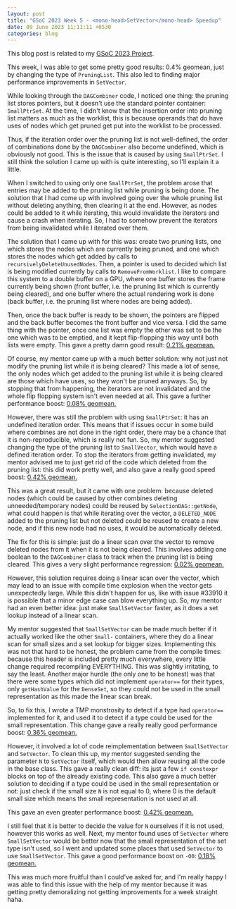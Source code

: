 ```yaml
---
layout: post
title: "GSoC 2023 Week 5 - <mono-head>SetVector</mono-head> Speedup"
date: 09 June 2023 11:11:11 +0530
categories: blog
---
```


This blog post is related to my
<a href="https://summerofcode.withgoogle.com/programs/2023/projects/JdqGUwNq">GSoC
  2023 Project</a>.

This week, I was able to get some pretty good results: 0.4% geomean, just by changing the type of
`PruningList`. This also led to finding major performance improvements in `SetVector`.

While looking through the `DAGCombiner` code, I noticed one thing: the pruning list stores pointers, but it
doesn't use the standard pointer container: `SmallPtrSet`. At the time, I didn't know that
the insertion order into pruning list matters as much as the worklist, this is because operands that do have uses of
nodes which get pruned get put into the worklist to be processed.

Thus, if the iteration order over the pruning list is not well-defined, the order of combinations done by the
`DAGCombiner` also become undefined, which is obviously not good. This is the issue that is caused by
using `SmallPtrSet`. I still think the solution I came up with is quite interesting, so I'll explain it a
little.

When I switched to using only one `SmallPtrSet`, the problem arose that entries may be added to the pruning
list while pruning is being done. The solution that I had come up with involved going over the whole pruning list
without deleting anything, then clearing it at the end. However, as nodes could be added to it while iterating, this 
would invalidate the iterators and cause a crash when iterating. So, I had to somehow prevent the iterators from being
invalidated while I iterated over them.

The solution that I came up with for this was: create two pruning lists, one which stores the nodes which are 
currently being pruned, and one which stores the nodes which get added by calls to
`recursivelyDeleteUnusedNodes`. Then, a pointer is used to decided which list is being modified currently
by calls to `RemoveFromWorklist`. I like to compare this system to a double buffer on a GPU, where one
buffer stores the frame currently being shown (front buffer, i.e. the pruning list which is currently being cleared),
and one buffer where the actual rendering work is done (back buffer, i.e. the pruning list where nodes are being
added). 

Then, once the back buffer is ready to be shown, the pointers are flipped and the back buffer becomes the front
buffer and vice versa. I did the same thing with the pointer, once one list was empty the other was set to be the
one which was to be emptied, and it kept flip-flopping this way until both lists were empty. This gave a pretty damn
good result:
<a href="https://llvm-compile-time-tracker.com/compare.php?from=94cefe41e6f20e9e2c823830dfd9ada22d898e2a&to=f614cddd962bfa759c3ac51454580145507fe105&stat=instructions%3Au">
  0.21% geomean.
</a>

Of course, my mentor came up with a much better solution: why not just not modify the pruning list while it is being
cleared? This made a lot of sense, the only nodes which get added to the pruning list while it is being cleared are
those which have uses, so they won't be pruned anyways. So, by stopping that from happening, the iterators are not
invalidated and the whole flip flopping system isn't even needed at all. This gave a further performance boost:
<a href="https://llvm-compile-time-tracker.com/compare.php?from=f614cddd962bfa759c3ac51454580145507fe105&to=3e91b011bed5b9cfa17f95782c75edf722e9cfab&stat=instructions%3Au">
  0.08% geomean.
</a>

However, there was still the problem with using `SmallPtrSet`: it has an undefined iteration order. This
means that if issues occur in some build where combines are not done in the right order, there may be a chance that it
is non-reproducible, which is really not fun. So, my mentor suggested changing the type of the pruning list to 
`SmallVector`, which would have a defined iteration order. To stop the iterators from getting invalidated,
my mentor advised me to just get rid of the code which deleted from the pruning list: this did work pretty well,
and also gave a really good speed boost: 
<a href="https://llvm-compile-time-tracker.com/compare.php?from=94cefe41e6f20e9e2c823830dfd9ada22d898e2a&to=cbaafef5aa502e8a6db6ba72adbe484649c65b3c&stat=instructions%3Au">
  0.42% geomean.
</a>

This was a great result, but it came with one problem: because deleted nodes (which could be caused by other combines
deleting unneeded/temporary nodes) could be reused by `SelectionDAG::getNode`, what could happen is that
while iterating over the vector, a `DELETED_NODE` added to the pruning list but not deleted could be reused
to create a new node, and if this new node had no uses, it would be automatically deleted.

The fix for this is simple: just do a linear scan over the vector to remove deleted nodes from it when it is not 
being cleared. This involves adding one boolean to the `DAGCombiner` class to track when the pruning list
is being cleared. This gives a very slight performance regression:
<a href="https://llvm-compile-time-tracker.com/compare.php?from=cbaafef5aa502e8a6db6ba72adbe484649c65b3c&to=a08e149543c7a486f2e227480ebdbeceb882f1d8&stat=instructions%3Au">
  0.02% geomean.
</a>

However, this solution requires doing a linear scan over the vector, which may lead to an issue with compile time
explosion when the vector gets unexpectedly large. While this didn't happen for us, like with issue #33910 it is
possible that a minor edge case can blow everything up. So, my mentor had an even better idea: just make
`SmallSetVector` faster, as it does a set lookup instead of a linear scan.

My mentor suggested that `SmallSetVector` can be made much better if it actually worked like the other
`Small-` containers, where they do a linear scan for small sizes and a set lookup for bigger sizes.
Implementing this was not that hard to be honest, the problem came from the compile times: because this header is
included pretty much everywhere, every little change required recompiling EVERYTHING. This was slightly irritating,
to say the least. Another major hurdle (the only one to be honest) was that there were some types which did not
implement `operator==` for their types, only `getHashValue` for the `DenseSet`, so
they could not be used in the small representation as this made the linear scan break.

So, to fix this, I wrote a TMP monstrosity to detect if a type had `operator==` implemented for it, and
used it to detect if a type could be used for the small representation. This change gave a really really good
performance boost:
<a href="https://llvm-compile-time-tracker.com/compare.php?from=94cefe41e6f20e9e2c823830dfd9ada22d898e2a&to=7e48d75e0a8a23a189399629dddf7678c11e0e1a&stat=instructions%3Au">
  0.36% geomean.
</a>

However, it involved a lot of code reimplementation between `SmallSetVector` and `SetVector`.
To clean this up, my mentor suggested sending the parameter `N` to `SetVector` itself, which 
would then allow reusing all the code in the base class. This gave a really clean diff: its just a few
`if constexpr` blocks on top of the already existing code. This also gave a much better solution to
deciding if a type could be used in the small representation or not: just check if the small size `N` is
not equal to 0, where 0 is the default small size which means the small representation is not used at all.

This gave an even greater performance boost:
<a href="https://llvm-compile-time-tracker.com/compare.php?from=086601eac266ec253bf313c746390ff3e5656132&to=9ffdabecabcddde298ff313f5353f9e06590af62&stat=instructions%3Au">
  0.42% geomean.
</a>

I still feel that it is better to decide the value for `N` ourselves if it is not used, however this works
as well. Next, my mentor found uses of `SetVector` where `SmallSetVector` would be better now 
that the small representation of the set type isn't used, so I went and updated some places that used
`SetVector` to use `SmallSetVector`. This gave a good performance boost on
`-O0`:
<a href="https://llvm-compile-time-tracker.com/compare.php?from=9ffdabecabcddde298ff313f5353f9e06590af62&to=97f1c0cde42ba85eaa67cbe89bec8fe45b801f21&stat=instructions%3Au">
  0.18% geomean.
</a>

This was much more fruitful than I could've asked for, and I'm really happy I was able to find this issue with the
help of my mentor because it was getting pretty demoralizing not getting improvements for a week straight haha.

